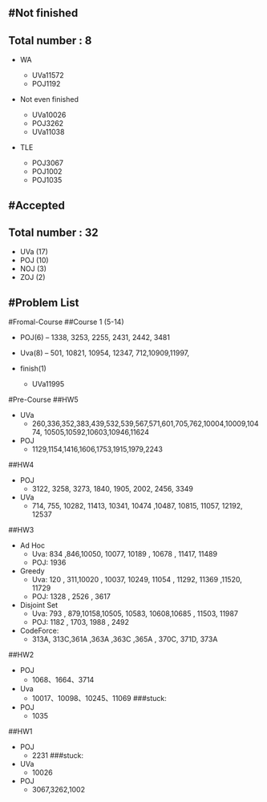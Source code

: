 #Not finished
---------------------------------------
## Total number : 8

- WA
    - UVa11572
    - POJ1192

- Not even finished
    - UVa10026
    - POJ3262
    - UVa11038

- TLE
    - POJ3067
    - POJ1002
    - POJ1035


#Accepted
---------------------------------------
## Total number : 32
- UVa (17)
- POJ (10)
- NOJ (3)
- ZOJ (2)


#Problem List
---------------------------------------
#Fromal-Course
##Course 1 (5-14)
- POJ(6)
    – 1338, 3253,    2255, 2431, 2442, 3481
- Uva(8)
    – 501, 10821, 10954, 12347,    712,10909,11997,

- finish(1)
    - UVa11995






#Pre-Course
##HW5
- UVa
    - 260,336,352,383,439,532,539,567,571,601,705,762,10004,10009,10474, 10505,10592,10603,10946,11624
- POJ
    - 1129,1154,1416,1606,1753,1915,1979,2243


##HW4
- POJ
    - 3122, 3258, 3273,    1840, 1905, 2002, 2456, 3349
- UVa
    - 714, 755, 10282, 11413,     10341, 10474 ,10487, 10815, 11057, 12192, 12537


##HW3
- Ad Hoc
    - Uva: 834 ,846,10050, 10077, 10189 , 10678 , 11417, 11489
    - POJ: 1936
- Greedy
    - Uva: 120 , 311,10020 , 10037, 10249, 11054 , 11292, 11369 ,11520, 11729
    - POJ: 1328 , 2526 , 3617
- Disjoint Set
    - Uva: 793 , 879,10158,10505, 10583, 10608,10685 , 11503, 11987
    - POJ: 1182 , 1703, 1988 , 2492
- CodeForce:
    - 313A, 313C,361A ,363A ,363C ,365A , 370C, 371D, 373A


##HW2
- POJ
    - 1068、1664、3714
- Uva
    - 10017、10098、10245、11069
###stuck:
- POJ
    - 1035


##HW1
- POJ
    - 2231
###stuck:
- UVa
    - 10026
- POJ
    - 3067,3262,1002
